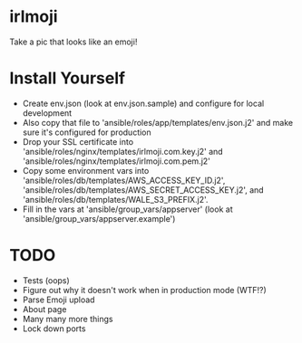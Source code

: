 irlmoji
=======

Take a pic that looks like an emoji!

Install Yourself
================
* Create env.json (look at env.json.sample) and configure for local development
* Also copy that file to 'ansible/roles/app/templates/env.json.j2' and make
  sure it's configured for production
* Drop your SSL certificate into
  'ansible/roles/nginx/templates/irlmoji.com.key.j2' and
  'ansible/roles/nginx/templates/irlmoji.com.pem.j2'
* Copy some environment vars into
  'ansible/roles/db/templates/AWS_ACCESS_KEY_ID.j2',
  'ansible/roles/db/templates/AWS_SECRET_ACCESS_KEY.j2', and
  'ansible/roles/db/templates/WALE_S3_PREFIX.j2'.
* Fill in the vars at 'ansible/group_vars/appserver' (look at
  'ansible/group_vars/appserver.example')

TODO
====
* Tests (oops)
* Figure out why it doesn't work when in production mode (WTF!?)
* Parse Emoji upload
* About page
* Many many more things
* Lock down ports